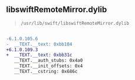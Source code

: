 ## libswiftRemoteMirror.dylib

> `/usr/lib/swift/libswiftRemoteMirror.dylib`

```diff

-6.1.0.105.6
-  __TEXT.__text: 0xbb184
+6.1.0.109.3
+  __TEXT.__text: 0xbb31c
   __TEXT.__auth_stubs: 0x4a0
   __TEXT.__init_offsets: 0x4
   __TEXT.__cstring: 0x686c

```
